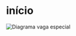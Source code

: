 # início

![Diagrama vaga especial](https://user-images.githubusercontent.com/101893557/166337611-f5d54e8e-3353-4d57-8a1b-5a9612b29b92.png)
